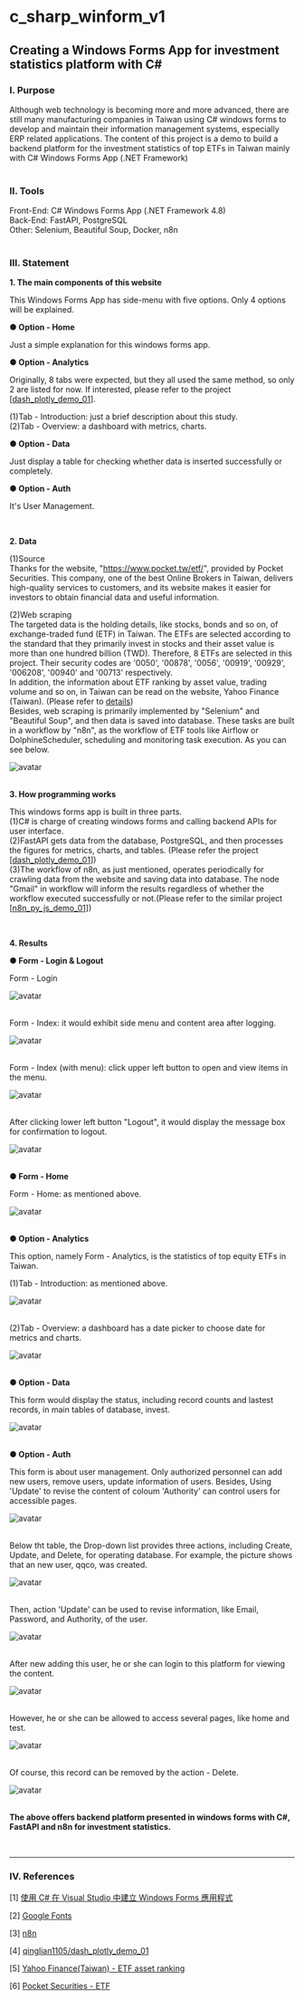 # **c_sharp_winform_v1**

## **Creating a Windows Forms App for investment statistics platform with C#**


### **Ⅰ. Purpose** 

 Although web technology is becoming more and more advanced, there are still many manufacturing companies in Taiwan using C# windows forms to develop and maintain their information management systems, especially ERP related applications. The content of this project is a demo to build a backend platform for the investment statistics of top ETFs in Taiwan mainly with C# Windows Forms App (.NET Framework) <br><br>

### **Ⅱ. Tools**

Front-End: C# Windows Forms App (.NET Framework 4.8) <br> 
Back-End: FastAPI, PostgreSQL <br>
Other: Selenium, Beautiful Soup, Docker, n8n <br>
<br>

### **Ⅲ. Statement**<br>


__1. The main components of this website__ <br>

This Windows Forms App has side-menu with five options. Only 4 options will be explained.<br>

__● Option -  Home__<br>

Just a simple explanation for this windows forms app.<br>

__● Option - Analytics__<br>

Originally, 8 tabs were expected, but they all used the same method, so only 2 are listed for now. If interested, please refer to the project  [[dash_plotly_demo_01](<https://github.com/qinglian1105/dash_plotly_demo_01>)].<br>

(1)Tab - Introduction: just a brief description about this study.<br>
(2)Tab - Overview: a dashboard with metrics, charts.<br>

__● Option - Data__<br>

Just display a table for checking whether data is inserted successfully or completely.<br>

__● Option - Auth__<br>

It's User Management.<br>

<br>


__2. Data__ <br>

(1)Source <br>
Thanks for the website, "https://www.pocket.tw/etf/", provided by Pocket Securities. This company, one of the best Online Brokers in Taiwan, delivers high-quality services to customers, and its website makes it easier for investors to obtain financial data and useful information.<br>

(2)Web scraping<br>
The targeted data is the holding details, like stocks, bonds and so on, of exchange-traded fund (ETF) in Taiwan. The ETFs are selected according to the standard that they primarily invest in stocks and their asset value is more than one hundred billion (TWD). Therefore, 8 ETFs are selected in this project. Their security codes are '0050', '00878', '0056', '00919', '00929', '006208', '00940' and '00713' respectively.<br>
In addition, the information about ETF ranking by asset value, trading volume and so on, in Taiwan can be read on the website, Yahoo Finance (Taiwan). (Please refer to [details](<https://tw.stock.yahoo.com/tw-etf/total-assets>))<br>
Besides, web scraping is primarily implemented by "Selenium" and "Beautiful Soup", and then data is saved into database. These tasks are built in a workflow by "n8n", as the workflow of ETF tools like Airflow or DolphineScheduler, scheduling and monitoring task execution. As you can see below.<br>

![avatar](./README_png/n8n_workflow_etf_crawler.png)
<br><br>

__3. How programming works__ <br>

This windows forms app is built in three parts.<br>
(1)C# is charge of creating windows forms and calling backend APIs for user interface.<br>
(2)FastAPI gets data from the database, PostgreSQL, and then processes the figures for metrics, charts, and tables. (Please refer the project  [[dash_plotly_demo_01](<https://github.com/qinglian1105/dash_plotly_demo_01>)])<br>
(3)The workflow of n8n, as just mentioned, operates periodically for crawling data from the website and saving data into database. The node "Gmail" in workflow will inform the results regardless of whether the workflow executed successfully or not.(Please refer to the similar project  [[n8n_py_js_demo_01](<https://github.com/qinglian1105/n8n_py_js_demo_01>)])<br>

<br>


__4. Results__ <br>

__● Form - Login & Logout__ <br>

Form - Login<br>

![avatar](./README_png/login.png)
<br><br>

Form - Index: it would exhibit side menu and content area after logging.<br>

![avatar](./README_png/index.png)
<br><br>

Form - Index (with menu): click upper left button to open and view items in the menu.<br>

![avatar](./README_png/index_with_menu.png)
<br><br>


After clicking lower left button "Logout", it would display the message box for confirmation to logout.<br>

![avatar](./README_png/logout.png)
<br><br>


__● Form - Home__ <br>

Form - Home: as mentioned above.<br>

![avatar](./README_png/home.png)
<br><br>


__● Option - Analytics__ <br>


This option, namely Form - Analytics, is the statistics of top equity ETFs in Taiwan.<br>

(1)Tab - Introduction: as mentioned above.<br>

![avatar](./README_png/analytics_introduction.png)
<br><br>

(2)Tab - Overview: a dashboard has a date picker to choose date for metrics and charts.<br>

![avatar](./README_png/analytics_overview.png)
<br><br>

__● Option - Data__ <br>

This form would display the status, including record counts and lastest records, in main tables of database, invest. <br>

![avatar](./README_png/data.png)
<br><br>

__● Option - Auth__ <br>

This form is about user management. Only authorized personnel can add new users, remove users, update information of users. Besides, Using 'Update' to revise the content of coloum 'Authority' can control users for accessible pages. <br>

![avatar](./README_png/auth.png)
<br><br>

Below tht table, the Drop-down list provides three actions, including Create, Update, and Delete, for operating database. For example, the picture shows that an new user, qqco, was created.

![avatar](./README_png/auth_create.png)
<br><br>

Then, action 'Update' can be used to revise information, like Email, Password, and Authority, of the user.

![avatar](./README_png/auth_update.png)
<br><br>

After new adding this user, he or she can login to this platform for viewing the content.

![avatar](./README_png/auth_create_login.png)
<br><br>

However, he or she can be allowed to access several pages, like home and test.

![avatar](./README_png/auth_inaccessible.png)
<br><br>


Of course, this record can be removed by the action - Delete.

![avatar](./README_png/auth_delete.png)
<br><br>


__The above offers backend platform presented in windows forms with C#, FastAPI and n8n for investment statistics.__ <br>

<br>

---

### **Ⅳ. References**

[1] [使用 C# 在 Visual Studio 中建立 Windows Forms 應用程式](<https://learn.microsoft.com/zh-tw/visualstudio/ide/create-csharp-winform-visual-studio?view=vs-2022>)

[2] [Google Fonts](<https://fonts.google.com/>)

[3] [n8n](<https://n8n.io/>)

[4] [qinglian1105/dash_plotly_demo_01](<https://github.com/qinglian1105/dash_plotly_demo_01>)

[5] [Yahoo Finance(Taiwan) - ETF asset ranking](<https://tw.stock.yahoo.com/tw-etf/total-assets>)

[6] [Pocket Securities - ETF](<https://www.pocket.tw/etf/>)

